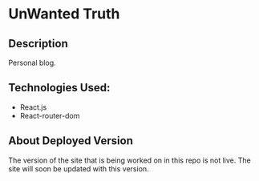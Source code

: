 # UnWanted Truth

## Description

Personal blog.

## Technologies Used: 
- React.js
- React-router-dom

## About Deployed Version
The version of the site that is being worked on in this repo is not live. The site will soon be updated with this version.
